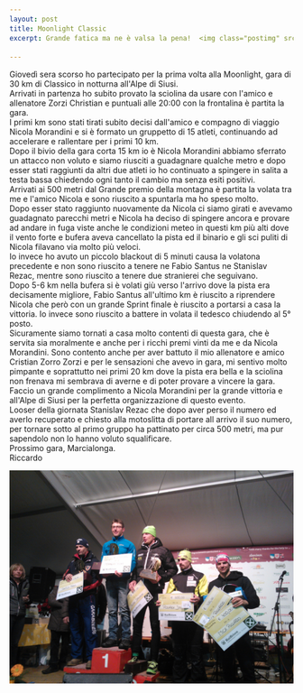 ```yaml
---
layout: post
title: Moonlight Classic
excerpt: Grande fatica ma ne è valsa la pena!  <img class="postimg" src="/images/moonlight.jpg">

---
```


Giovedì sera scorso ho partecipato per la prima volta alla Moonlight, gara di 30 km di Classico in notturna all'Alpe di Siusi.<br>
Arrivati in partenza ho subito provato la sciolina da usare con l'amico e allenatore Zorzi Christian e puntuali alle 20:00 con la frontalina è partita la gara.<br>
I primi km sono stati tirati subito decisi dall'amico e compagno di viaggio Nicola Morandini e si è formato un gruppetto di 15 atleti, continuando ad accelerare e rallentare per i primi 10 km.<br>
Dopo il bivio della gara corta 15 km io è Nicola Morandini abbiamo sferrato un attacco non voluto e siamo riusciti a guadagnare qualche metro e dopo esser stati raggiunti da altri due atleti io ho continuato a spingere in salita a testa bassa chiedendo ogni tanto il cambio ma senza esiti positivi.<br>
Arrivati ai 500 metri dal Grande premio della montagna è partita la volata tra me e l'amico Nicola e sono riuscito a spuntarla ma ho speso molto.<br>
Dopo esser stato raggiunto nuovamente da Nicola ci siamo girati e avevamo guadagnato parecchi metri e Nicola ha deciso di spingere ancora e provare ad andare in fuga viste anche le condizioni meteo in questi km più alti dove il vento forte e bufera aveva cancellato la pista ed il binario e gli sci puliti di Nicola filavano via molto più veloci.<br>
Io invece ho avuto un piccolo blackout di 5 minuti causa la volatona precedente e non sono riuscito a tenere ne Fabio Santus ne Stanislav Rezac, mentre sono riuscito a tenere due stranierei che seguivano.<br>
Dopo 5-6 km nella bufera si è volati giù verso l'arrivo dove la pista era decisamente migliore, Fabio Santus all'ultimo km è riuscito a riprendere Nicola che però con un grande Sprint finale è riuscito a portarsi a casa la vittoria. Io invece sono riuscito a battere in volata il tedesco chiudendo al 5° posto.<br>
Sicuramente siamo tornati a casa molto contenti di questa gara, che è servita sia moralmente e anche per i ricchi premi vinti da me e da Nicola Morandini. Sono contento anche per aver battuto il mio allenatore e amico Cristian Zorro Zorzi e per le sensazioni che avevo in gara, mi sentivo molto pimpante e soprattutto nei primi 20 km dove la pista era bella e la sciolina non frenava mi sembrava di averne e di poter provare a vincere la gara.<br>
Faccio un grande complimento a Nicola Morandini per la grande vittoria e all'Alpe di Siusi per la perfetta organizzazione di questo evento.<br>
Looser della giornata Stanislav Rezac che dopo aver perso il numero ed averlo recuperato e chiesto alla motoslitta di portare all arrivo il suo numero, per tornare sotto al primo gruppo ha pattinato per circa 500 metri, ma pur sapendolo non lo hanno voluto squalificare.<br>
Prossimo gara, Marcialonga.<br>
Riccardo


<a href="/images/moonlight.jpg"><img class="postimg" src="/images/moonlight.jpg"></a>


